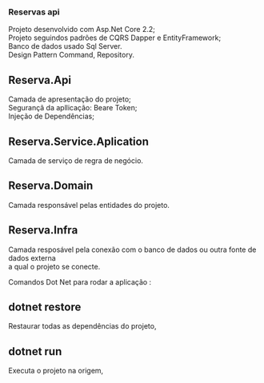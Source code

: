### Reservas api

Projeto desenvolvido com Asp.Net Core 2.2;<br/>
Projeto seguindos padrões de CQRS Dapper e EntityFramework;<br/>
Banco de dados usado Sql Server.<br/>
Design Pattern Command, Repository.<br/>

## Reserva.Api
Camada de apresentação do projeto;<br/>
Segurançã da apllicação: Beare Token;<br/>
Injeção de Dependências;<br/>

## Reserva.Service.Aplication
Camada de serviço de regra de negócio.<br/>

## Reserva.Domain
Camada responsável pelas entidades do projeto.

## Reserva.Infra
Camada resposável pela conexão com o banco de dados ou outra fonte de dados externa <br/>
a qual o projeto se conecte.

Comandos Dot Net para rodar a aplicação :<br/>
## dotnet restore 
Restaurar todas as dependências do projeto,

## dotnet run
Executa o projeto na origem,










